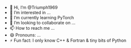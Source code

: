 - 👋 Hi, I’m @Triumph1969
- 👀 I’m interested in ...
- 🌱 I’m currently learning PyTorch
- 💞️ I’m looking to collaborate on ...
- 📫 How to reach me ...
- 😄 Pronouns: ...
- ⚡ Fun fact: I only know C++ & Fortran & tiny bits of Python

<!---
Triumph1969/Triumph1969 is a ✨ special ✨ repository because its `README.md` (this file) appears on your GitHub profile.
You can click the Preview link to take a look at your changes.
--->
